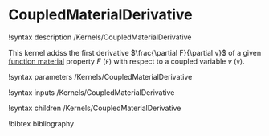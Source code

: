 # CoupledMaterialDerivative

!syntax description /Kernels/CoupledMaterialDerivative

This kernel addss the first derivative $\frac{\partial F}{\partial v}$ of a given
[function material](/phase_field/FunctionMaterials.md) property $F$ (`F`) with respect
to a coupled variable $v$ (`v`).

!syntax parameters /Kernels/CoupledMaterialDerivative

!syntax inputs /Kernels/CoupledMaterialDerivative

!syntax children /Kernels/CoupledMaterialDerivative

!bibtex bibliography
